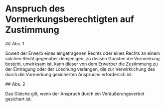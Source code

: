 # Anspruch des Vormerkungsberechtigten auf Zustimmung



\#\# Abs. 1

 Soweit der Erwerb eines eingetragenen Rechts oder eines Rechts an einem solchen Recht gegenüber demjenigen, zu dessen Gunsten die Vormerkung besteht, unwirksam ist, kann dieser von dem Erwerber die Zustimmung zu der Eintragung oder der Löschung verlangen, die zur Verwirklichung des durch die Vormerkung gesicherten Anspruchs erforderlich ist.

\#\# Abs. 2

 Das Gleiche gilt, wenn der Anspruch durch ein Veräußerungsverbot gesichert ist. 

